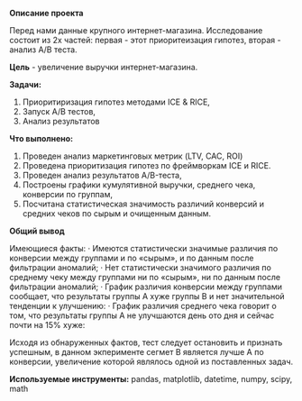 **Описание проекта**

Перед нами данные крупного интернет-магазина. Исследование состоит из 2х частей: первая - этот приоритеизация гипотез, вторая - анализ А/В теста.

**Цель** - увеличение выручки интернет-магазина.

**Задачи:**

1. Приоритиризация гипотез методами ICE & RICE,
2. Запуск А/В тестов,
3. Анализ результатов

**Что выполнено:**
1. Проведен анализ маркетинговых метрик (LTV, CAC, ROI)
2. Проведена приоритизация гипотез по фреймворкам ICE и RICE. 
3. Проведен анализ результатов A/B-теста, 
4. Построены графики кумулятивной выручки, среднего чека, конверсии по группам, 
5. Посчитана статистическая значимость различий конверсий и средних чеков по сырым и очищенным данным. 

**Общий вывод**

Имеющиеся факты:
· Имеются статистически значимые различия по конверсии между группами и по «сырым», и по данным после фильтрации аномалий;
· Нет статистически значимого различия по среднему чеку между группами ни по «сырым», ни по данным после фильтрации аномалий;
· График различия конверсии между группами сообщает, что результаты группы А хуже группы В и нет значительной тенденции к улучшению:
· График различия среднего чека говорит о том, что результаты группы А не улучшаются день ото дня и сейчас почти на 15% хуже:

Исходя из обнаруженных фактов, тест следует остановить и признать успешным, в данном экперименте сегмет В является лучше А по конверсии, увеличение которой являлось одной из поставленных задач.

**Используемые инструменты:** pandas, matplotlib, datetime, numpy, scipy, math
